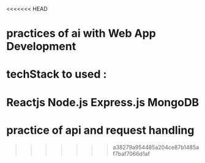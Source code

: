 <<<<<<< HEAD
# practices of ai with Web App Development

# techStack to used :
  
  Reactjs
  Node.js
  Express.js
  MongoDB
=======
# practice of api and request handling
>>>>>>> a38279a954485a204ce87b1485af7baf7066d1af
